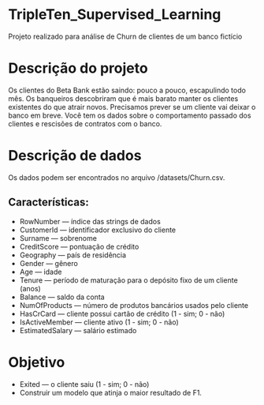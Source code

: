 # TripleTen_Supervised_Learning
Projeto realizado para análise de Churn de clientes de um banco fictício

# Descrição do projeto
Os clientes do Beta Bank estão saindo: pouco a pouco, escapulindo todo mês. 
Os banqueiros descobriram que é mais barato manter os clientes existentes do que atrair novos.
Precisamos prever se um cliente vai deixar o banco em breve. Você tem os dados sobre o comportamento passado dos clientes e rescisões de contratos com o banco.

# Descrição de dados
Os dados podem ser encontrados no arquivo /datasets/Churn.csv. 
## Características:
*	RowNumber — índice das strings de dados
*	CustomerId — identificador exclusivo do cliente
*	Surname — sobrenome
*	CreditScore — pontuação de crédito
*	Geography — país de residência
*	Gender — gênero
*	Age — idade
*	Tenure — período de maturação para o depósito fixo de um cliente (anos)
*	Balance — saldo da conta
*	NumOfProducts — número de produtos bancários usados pelo cliente
*	HasCrCard — cliente possui cartão de crédito (1 - sim; 0 - não)
*	IsActiveMember — cliente ativo (1 - sim; 0 - não)
*	EstimatedSalary — salário estimado

# Objetivo
*	Exited — o cliente saiu (1 - sim; 0 - não)
* Construir um modelo que atinja o maior resultado de F1.

